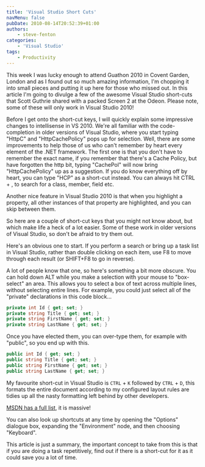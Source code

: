 ```yaml
---
title: 'Visual Studio Short Cuts'
navMenu: false
pubDate: 2010-08-14T20:52:39+01:00
authors:
    - steve-fenton
categories:
    - 'Visual Studio'
tags:
    - Productivity
---
```


This week I was lucky enough to attend Guathon 2010 in Covent Garden, London and as I found out so much amazing information, I'm chopping it into small pieces and putting it up here for those who missed out. In this article I'm going to divulge a few of the awesome Visual Studio short-cuts that Scott Guthrie shared with a packed Screen 2 at the Odeon. Please note, some of these will only work in Visual Studio 2010!

Before I get onto the short-cut keys, I will quickly explain some impressive changes to intellisense in VS 2010. We're all familiar with the code-completion in older versions of Visual Studio, where you start typing "HttpC" and "HttpCachePolicy" pops up for selection. Well, there are some improvements to help those of us who can't remember by heart every element of the .NET framework. The first one is that you don't have to remember the exact name, if you remember that there's a Cache Policy, but have forgotten the http bit, typing "CachePol" will now bring "HttpCachePolicy" up as a suggestion. If you do know everything off by heart, you can type "HCP" as a short-cut instead. You can always hit CTRL + , to search for a class, member, field etc.

Another nice feature in Visual Studio 2010 is that when you highlight a  
property, all other instances of that property are highlighted, and you can skip between them.

So here are a couple of short-cut keys that you might not know about, but which make life a heck of a lot easier. Some of these work in older versions of Visual Studio, so don't be afraid to try them out.

Here's an obvious one to start. If you perform a search or bring up a task list in Visual Studio, rather than double clicking on each item, use F8 to move through each result (or SHIFT+F8 to go in reverse).

A lot of people know that one, so here's something a bit more obscure. You can hold down ALT while you make a selection with your mouse to "box-select" an area. This allows you to select a box of text across multiple lines, without selecting entire lines. For example, you could just select all of the "private" declarations in this code block…

```csharp
private int Id { get; set; }
private string Title { get; set; }
private string FirstName { get; set; }
private string LastName { get; set; }
```

Once you have elected them, you can over-type them, for example with "public", so you end up with this.

```csharp
public int Id { get; set; }
public string Title { get; set; }
public string FirstName { get; set; }
public string LastName { get; set; }
```

My favourite short-cut in Visual Studio is `CTRL` + `K` followed by `CTRL` + `D`, this formats the entire document according to my configured layout rules are tidies up all the nasty formatting left behind by other developers.

[MSDN has a full list](https://docs.microsoft.com/en-us/visualstudio/ide/default-keyboard-shortcuts-in-visual-studio?WT.mc_id=DT-MVP-5002938), it is massive!

You can also look up shortcuts at any time by opening the "Options" dialogue box, expanding the "Environment" node, and then choosing "Keyboard".

This article is just a summary, the important concept to take from this is that if you are doing a task repetitively, find out if there is a short-cut for it as it could save you a lot of time.
